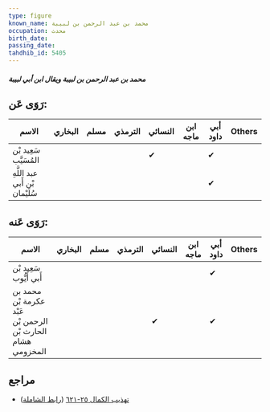 ```yaml
---
type: figure
known_name: محمد بن عبد الرحمن بن لبيبة
occupation: محدث
birth_date:
passing_date:
tahdhib_id: 5405
---
```

##### محمد بن عبد الرحمن بن لبيبة ويقال ابن أبي لبيبة

## رَوَى عَن:
| الاسم                          | البخاري | مسلم | الترمذي | النسائي | ابن ماجه | أبي داود | Others |
| ------------------------------ | ------- | ---- | ------- | ------- | -------- | -------- | ------ |
| سَعِيد بْن المُسَيَّب          |         |      |         | ✔       |          | ✔        |        |
| عبد اللَّهِ بْن أَبي سُلَيْمان |         |      |         |         |          | ✔        |        |
## رَوَى عَنه:
| الاسم                                                       | البخاري | مسلم | الترمذي | النسائي | ابن ماجه | أبي داود | Others |
| ----------------------------------------------------------- | ------- | ---- | ------- | ------- | -------- | -------- | ------ |
| سَعِيد بْن أَبي أَيُّوب                                     |         |      |         |         |          | ✔        |        |
| محمد بن عكرمة بْن عَبْد الرحمن بْن الحارث بْن هشام المخزومي |         |      |         | ✔       |          | ✔        |        |
## مراجع
- [تهذيب الكمال ٢٥-٦٢١](obsidian://open?vault=Tahdhib-al-Kamal&file=Figures/٥٤٠٥-محمد%20بن%20عبد%20الرحمن%20بن%20لبيبة%20ويقال%20ابن%20أبي%20لبيبة) ([رابط الشاملة](https://shamela.ws/book/3722/13714))